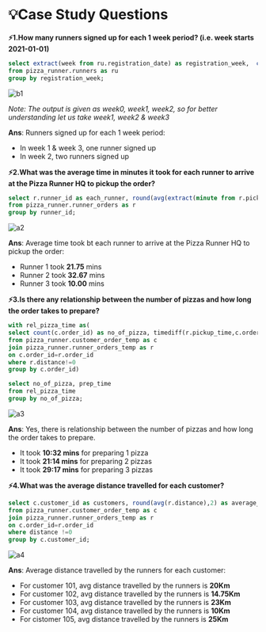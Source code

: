# 💡Case Study Questions

**⚡1.How many runners signed up for each 1 week period? (i.e. week starts 2021-01-01)**
``` SQL
select extract(week from ru.registration_date) as registration_week,  count(runner_id) as runner_signed_up
from pizza_runner.runners as ru
group by registration_week;
```
![b1](https://user-images.githubusercontent.com/98269318/189396609-2007ca62-8e44-44dc-a83c-f7d91b2a7212.png)

*Note: The output is given as week0, week1, week2, so for better understanding let us take week1, week2 & week3*

**Ans**: Runners signed up for each 1 week period:
- In week 1 & week 3, one runner signed up
- In week 2, two runners signed up

**⚡2.What was the average time in minutes it took for each runner to arrive at the Pizza Runner HQ to pickup the order?**
``` SQL
select r.runner_id as each_runner, round(avg(extract(minute from r.pickup_time)),2) as avg_pickup_time
from pizza_runner.runner_orders as r
group by runner_id;
```
![a2](https://user-images.githubusercontent.com/98269318/189721314-6d78df7c-49ef-4844-82b2-22f2afecbea9.png)

**Ans**: Average time took bt each runner to arrive at the Pizza Runner HQ to pickup the order:
- Runner 1 took **21.75** mins
- Runner 2 took **32.67** mins
- Runner 3 took **10.00** mins

**⚡3.Is there any relationship between the number of pizzas and how long the order takes to prepare?**
``` SQL
with rel_pizza_time as(
select count(c.order_id) as no_of_pizza, timediff(r.pickup_time,c.order_time) as prep_time,c.order_id,c.order_time,r.pickup_time
from pizza_runner.customer_order_temp as c
join pizza_runner.runner_orders_temp as r
on c.order_id=r.order_id
where r.distance!=0
group by c.order_id)

select no_of_pizza, prep_time
from rel_pizza_time
group by no_of_pizza;
``` 
![a3](https://user-images.githubusercontent.com/98269318/189722020-160377b3-db72-4a1e-9e13-33c2d364f3ec.png)

**Ans**: Yes, there is relationship between the number of pizzas and how long the order takes to prepare.
- It took **10:32 mins** for preparing 1 pizza
- It took **21:14 mins** for preparing 2 pizzas
- It took **29:17 mins** for preparing 3 pizzas

**⚡4.What was the average distance travelled for each customer?**
``` SQL
select c.customer_id as customers, round(avg(r.distance),2) as average_distance
from pizza_runner.customer_order_temp as c
join pizza_runner.runner_orders_temp as r
on c.order_id=r.order_id
where distance !=0
group by c.customer_id;
```
![a4](https://user-images.githubusercontent.com/98269318/189723816-ed38f2fc-b82c-40f2-88bb-9c4b3e738486.png)

**Ans**: Average distance travelled by the runners for each customer:
- For customer 101, avg distance travelled by the runners is **20Km** 
- For customer 102, avg distance travelled by the runners is **14.75Km**
- For customer 103, avg distance travelled by the runners is **23Km**
- For customer 104, avg distance travelled by the runners is **10Km**
- For cistomer 105, avg distance travelled by the runners is **25Km**

